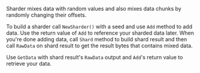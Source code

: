 Sharder mixes data with random values and also mixes data chunks by randomly changing their offsets.

To build a sharder call `NewSharder()` with a seed and use `Add` method to add data. Use the return value of `Add`
to reference your sharded data later.
When you're done adding data, call `Shard` method to build shard result and then call `RawData` on shard result to
get the result bytes that contains mixed data.

Use `GetData` with shard result's `RawData` output and `Add`'s return value to retrieve your data.